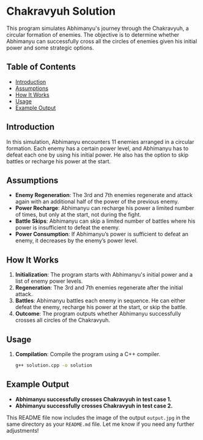 # Chakravyuh Solution

This program simulates Abhimanyu's journey through the Chakravyuh, a circular formation of enemies. The objective is to determine whether Abhimanyu can successfully cross all the circles of enemies given his initial power and some strategic options.

## Table of Contents

- [Introduction](#introduction)
- [Assumptions](#assumptions)
- [How It Works](#how-it-works)
- [Usage](#usage)
- [Example Output](#example-output)

## Introduction

In this simulation, Abhimanyu encounters 11 enemies arranged in a circular formation. Each enemy has a certain power level, and Abhimanyu has to defeat each one by using his initial power. He also has the option to skip battles or recharge his power at the start.

## Assumptions

- **Enemy Regeneration**: The 3rd and 7th enemies regenerate and attack again with an additional half of the power of the previous enemy.
- **Power Recharge**: Abhimanyu can recharge his power a limited number of times, but only at the start, not during the fight.
- **Battle Skips**: Abhimanyu can skip a limited number of battles where his power is insufficient to defeat the enemy.
- **Power Consumption**: If Abhimanyu’s power is sufficient to defeat an enemy, it decreases by the enemy’s power level.

## How It Works

1. **Initialization**: The program starts with Abhimanyu's initial power and a list of enemy power levels.
2. **Regeneration**: The 3rd and 7th enemies regenerate after the initial attack.
3. **Battles**: Abhimanyu battles each enemy in sequence. He can either defeat the enemy, recharge his power at the start, or skip the battle.
4. **Outcome**: The program outputs whether Abhimanyu successfully crosses all circles of the Chakravyuh.

## Usage

1. **Compilation**: Compile the program using a C++ compiler.
   ```bash
   g++ solution.cpp -o solution

## Example Output
- **Abhimanyu successfully crosses Chakravyuh in test case 1.**
- **Abhimanyu successfully crosses Chakravyuh in test case 2.**
  

This README file now includes the image of the output `output.jpg` in the same directory as your `README.md` file. Let me know if you need any further adjustments!


